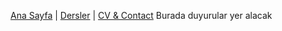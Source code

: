 [Ana Sayfa](index.md) | [Dersler](dersler/index.md) | [CV & Contact](cv-contact.md)
Burada duyurular yer alacak
